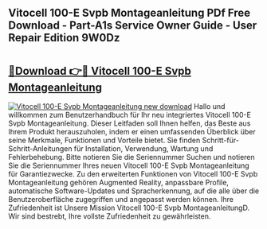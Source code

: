 ## Vitocell 100-E Svpb Montageanleitung PDf Free Download - Part-A1s Service Owner Guide - User Repair Edition 9W0Dz

# <h2><a href="http://df6dbg.blite.top/?on=Vitocell+100-E+Svpb+Montageanleitung">🔗Download 👉🔴 Vitocell 100-E Svpb Montageanleitung</a></h2>

[![Vitocell 100-E Svpb Montageanleitung new download](https://i.imgur.com/lujVjoI.png)](http://df6dbg.blite.top/?on=Vitocell+100-E+Svpb+Montageanleitung)
Hallo und willkommen zum Benutzerhandbuch für Ihr neu integriertes Vitocell 100-E Svpb Montageanleitung. Dieser Leitfaden soll Ihnen helfen, das Beste aus Ihrem Produkt herauszuholen, indem er einen umfassenden Überblick über seine Merkmale, Funktionen und Vorteile bietet. Sie finden Schritt-für-Schritt-Anleitungen für Installation, Verwendung, Wartung und Fehlerbehebung. Bitte notieren Sie die Seriennummer Suchen und notieren Sie die Seriennummer Ihres neuen Vitocell 100-E Svpb Montageanleitung für Garantiezwecke. Zu den erweiterten Funktionen von Vitocell 100-E Svpb Montageanleitung gehören Augmented Reality, anpassbare Profile, automatische Software-Updates und Spracherkennung, auf die alle über die Benutzeroberfläche zugegriffen und angepasst werden können. Ihre Zufriedenheit ist Unsere Mission Vitocell 100-E Svpb MontageanleitungD. Wir sind bestrebt, Ihre vollste Zufriedenheit zu gewährleisten.
